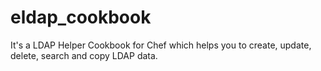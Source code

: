 # eldap_cookbook
It's a LDAP Helper Cookbook for Chef which helps you to create, update, delete, search and copy LDAP data.
